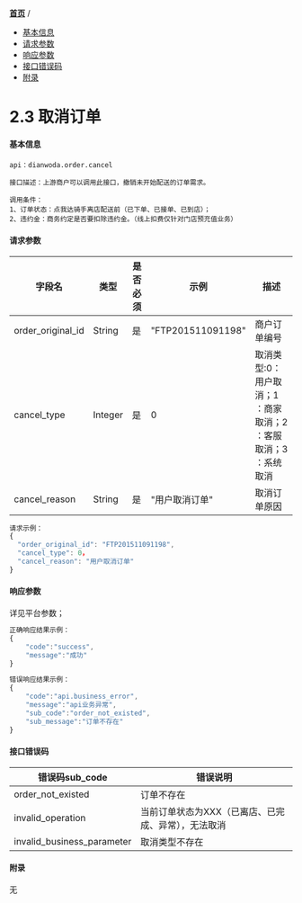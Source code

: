 [**首页**](https://open.dianwoda.com/) /

- <a href="#基本信息">基本信息</a>
- <a href="#请求参数">请求参数</a>
- <a href="#响应参数">响应参数</a>
- <a href="#接口错误码">接口错误码</a>
- <a href="#附录">附录</a>


# 2.3 取消订单

#### 基本信息
```
api：dianwoda.order.cancel

接口描述：上游商户可以调用此接口，撤销未开始配送的订单需求。

调用条件：
1、订单状态：点我达骑手离店配送前（已下单、已接单、已到店）；
2、违约金：商务约定是否要扣除违约金。（线上扣费仅针对门店预充值业务）
```

#### 请求参数
字段名 | 类型 | 是否必须 | 示例 | 描述
---|---|---|---|---
order\_original\_id|String|是|"FTP201511091198"|商户订单编号
cancel\_type|Integer|是|0|取消类型:0：用户取消；1 ：商家取消；2 ：客服取消；3 ：系统取消
cancel_reason|String|是|"用户取消订单"|取消订单原因

```javascript
请求示例：
{
  "order_original_id": "FTP201511091198",
  "cancel_type": 0，
  "cancel_reason": "用户取消订单"
}
```


#### 响应参数
详见平台参数；
```javascript
正确响应结果示例：
{
	"code":"success",
	"message":"成功"
}
```

```javascript
错误响应结果示例：
{
	"code":"api.business_error",
	"message":"api业务异常",
	"sub_code":"order_not_existed",
	"sub_message":"订单不存在"
}
```

#### 接口错误码
错误码sub_code | 错误说明
---|---|
order\_not\_existed|订单不存在
invalid\_operation|当前订单状态为XXX（已离店、已完成、异常），无法取消
invalid\_business\_parameter|取消类型不存在

#### 附录
无